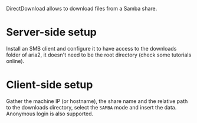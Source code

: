 DirectDownload allows to download files from a Samba share.

# Server-side setup

Install an SMB client and configure it to have access to the downloads folder of aria2, it doesn't need to be the root directory (check some tutorials online).

# Client-side setup

Gather the machine IP (or hostname), the share name and the relative path to the downloads directory, select the `SAMBA` mode and insert the data. Anonymous login is also supported.